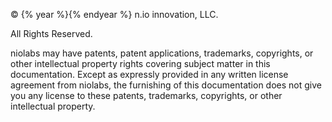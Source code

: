 © {% year %}{% endyear %} n.io innovation, LLC.

All Rights Reserved.

niolabs may have patents, patent applications, trademarks, copyrights, or other intellectual property rights covering subject matter in this documentation. Except as expressly provided in any written license agreement from niolabs, the furnishing of this documentation does not give you any license to these patents, trademarks, copyrights, or other intellectual property.
